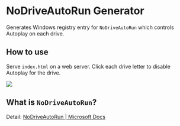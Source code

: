 NoDriveAutoRun Generator
========================

Generates Windows registry entry for `NoDriveAutoRun` which controls Autoplay
on each drive.

## How to use

Serve `index.html` on a web server. Click each drive letter to disable Autoplay
for the drive.

![](https://user-images.githubusercontent.com/6535425/40873048-28078c5a-6694-11e8-99bb-59e42e2731c0.gif)

## What is `NoDriveAutoRun`?

Detail: [NoDriveAutoRun | Microsoft Docs](https://docs.microsoft.com/en-us/previous-versions/windows/it-pro/windows-2000-server/cc938275(v=technet.10))
